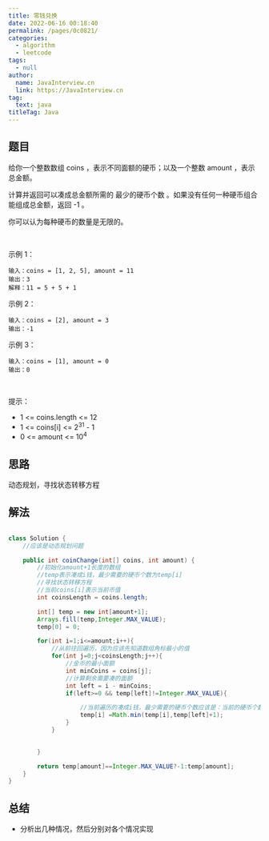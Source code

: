 ```yaml
---
title: 零钱兑换
date: 2022-06-16 00:18:40
permalink: /pages/0c0821/
categories: 
  - algorithm
  - leetcode
tags: 
  - null
author: 
  name: JavaInterview.cn
  link: https://JavaInterview.cn
tag: 
  text: java
titleTag: Java
---
```



## 题目

给你一个整数数组 coins ，表示不同面额的硬币；以及一个整数 amount ，表示总金额。

计算并返回可以凑成总金额所需的 最少的硬币个数 。如果没有任何一种硬币组合能组成总金额，返回 -1 。

你可以认为每种硬币的数量是无限的。

 

示例 1：

    输入：coins = [1, 2, 5], amount = 11
    输出：3 
    解释：11 = 5 + 5 + 1
示例 2：

    输入：coins = [2], amount = 3
    输出：-1
示例 3：

    输入：coins = [1], amount = 0
    输出：0
 

提示：

- 1 <= coins.length <= 12
- 1 <= coins[i] <= 2<sup>31</sup> - 1
- 0 <= amount <= 10<sup>4</sup>



## 思路

动态规划，寻找状态转移方程

## 解法
```java

class Solution {
    //应该是动态规划问题

    public int coinChange(int[] coins, int amount) {
        //初始化amount+1长度的数组
        //temp表示凑成i钱，最少需要的硬币个数为temp[i]
        //寻找状态转移方程
        //当前coins[i]表示当前币值
        int coinsLength = coins.length;

        int[] temp = new int[amount+1];
        Arrays.fill(temp,Integer.MAX_VALUE);
        temp[0] = 0;

        for(int i=1;i<=amount;i++){
            //从前往回遍历，因为应该先知道数组角标最小的值
            for(int j=0;j<coinsLength;j++){
                //金币的最小面额
                int minCoins = coins[j];
                //计算剩余需要凑的面额
                int left = i - minCoins;
                if(left>=0 && temp[left]!=Integer.MAX_VALUE){

                    //当前遍历的凑成i钱，最少需要的硬币个数应该是：当前的硬币个数和 剩余需要凑的面额个数+1 之间的最小值
                    temp[i] =Math.min(temp[i],temp[left]+1);
                }
            }

            
        }

        return temp[amount]==Integer.MAX_VALUE?-1:temp[amount];
    }
}
```

## 总结

- 分析出几种情况，然后分别对各个情况实现 
